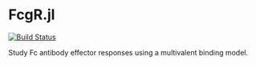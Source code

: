 # FcgR.jl

[![Build Status](https://transduc.seas.ucla.edu/buildStatus/icon?job=meyer-lab%2FFcgR.jl%2Fmaster)](https://transduc.seas.ucla.edu/job/meyer-lab/job/FcgR.jl/job/master/)

Study Fc antibody effector responses using a multivalent binding model.
